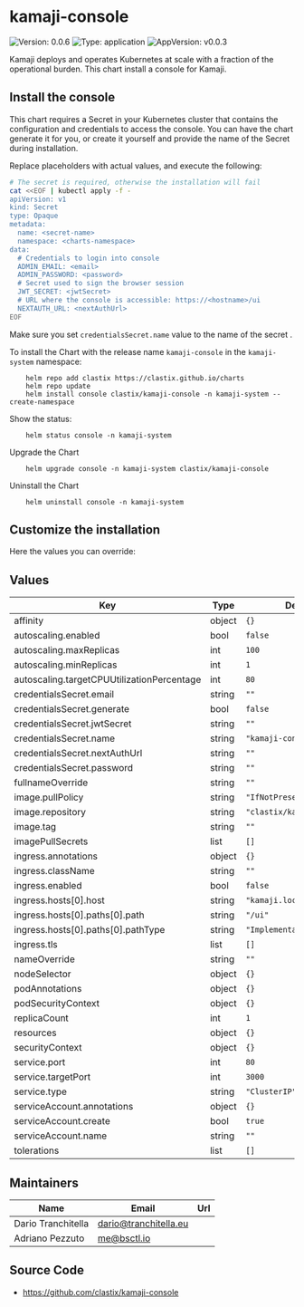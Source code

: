 # kamaji-console

![Version: 0.0.6](https://img.shields.io/badge/Version-0.0.6-informational?style=flat-square) ![Type: application](https://img.shields.io/badge/Type-application-informational?style=flat-square) ![AppVersion: v0.0.3](https://img.shields.io/badge/AppVersion-v0.0.3-informational?style=flat-square)

Kamaji deploys and operates Kubernetes at scale with a fraction of the operational burden. This chart install a console for Kamaji.

## Install the console

This chart requires a Secret in your Kubernetes cluster that contains the configuration and credentials to access the console. You can have the chart generate it for you, or create it yourself and provide the name of the Secret during installation.

Replace placeholders with actual values, and execute the following:

```bash
# The secret is required, otherwise the installation will fail
cat <<EOF | kubectl apply -f -
apiVersion: v1
kind: Secret
type: Opaque
metadata:
  name: <secret-name>
  namespace: <charts-namespace>
data:
  # Credentials to login into console
  ADMIN_EMAIL: <email>
  ADMIN_PASSWORD: <password>
  # Secret used to sign the browser session
  JWT_SECRET: <jwtSecret>
  # URL where the console is accessible: https://<hostname>/ui
  NEXTAUTH_URL: <nextAuthUrl>
EOF
```

Make sure you set `credentialsSecret.name` value to the name of the secret <secret-name>.

To install the Chart with the release name `kamaji-console` in the `kamaji-system` namespace:

        helm repo add clastix https://clastix.github.io/charts
        helm repo update
        helm install console clastix/kamaji-console -n kamaji-system --create-namespace

Show the status:

        helm status console -n kamaji-system

Upgrade the Chart

        helm upgrade console -n kamaji-system clastix/kamaji-console

Uninstall the Chart

        helm uninstall console -n kamaji-system

## Customize the installation

Here the values you can override:

## Values

| Key | Type | Default | Description |
|-----|------|---------|-------------|
| affinity | object | `{}` |  |
| autoscaling.enabled | bool | `false` |  |
| autoscaling.maxReplicas | int | `100` |  |
| autoscaling.minReplicas | int | `1` |  |
| autoscaling.targetCPUUtilizationPercentage | int | `80` |  |
| credentialsSecret.email | string | `""` |  |
| credentialsSecret.generate | bool | `false` |  |
| credentialsSecret.jwtSecret | string | `""` |  |
| credentialsSecret.name | string | `"kamaji-console"` |  |
| credentialsSecret.nextAuthUrl | string | `""` |  |
| credentialsSecret.password | string | `""` |  |
| fullnameOverride | string | `""` |  |
| image.pullPolicy | string | `"IfNotPresent"` |  |
| image.repository | string | `"clastix/kamaji-console"` |  |
| image.tag | string | `""` |  |
| imagePullSecrets | list | `[]` | type=kubernetes.io/dockerconfigjson |
| ingress.annotations | object | `{}` |  |
| ingress.className | string | `""` |  |
| ingress.enabled | bool | `false` |  |
| ingress.hosts[0].host | string | `"kamaji.localhost"` |  |
| ingress.hosts[0].paths[0].path | string | `"/ui"` |  |
| ingress.hosts[0].paths[0].pathType | string | `"ImplementationSpecific"` |  |
| ingress.tls | list | `[]` |  |
| nameOverride | string | `""` |  |
| nodeSelector | object | `{}` |  |
| podAnnotations | object | `{}` |  |
| podSecurityContext | object | `{}` |  |
| replicaCount | int | `1` |  |
| resources | object | `{}` |  |
| securityContext | object | `{}` |  |
| service.port | int | `80` |  |
| service.targetPort | int | `3000` |  |
| service.type | string | `"ClusterIP"` |  |
| serviceAccount.annotations | object | `{}` |  |
| serviceAccount.create | bool | `true` |  |
| serviceAccount.name | string | `""` |  |
| tolerations | list | `[]` |  |

## Maintainers

| Name | Email | Url |
| ---- | ------ | --- |
| Dario Tranchitella | <dario@tranchitella.eu> |  |
| Adriano Pezzuto | <me@bsctl.io> |  |

## Source Code

* <https://github.com/clastix/kamaji-console>